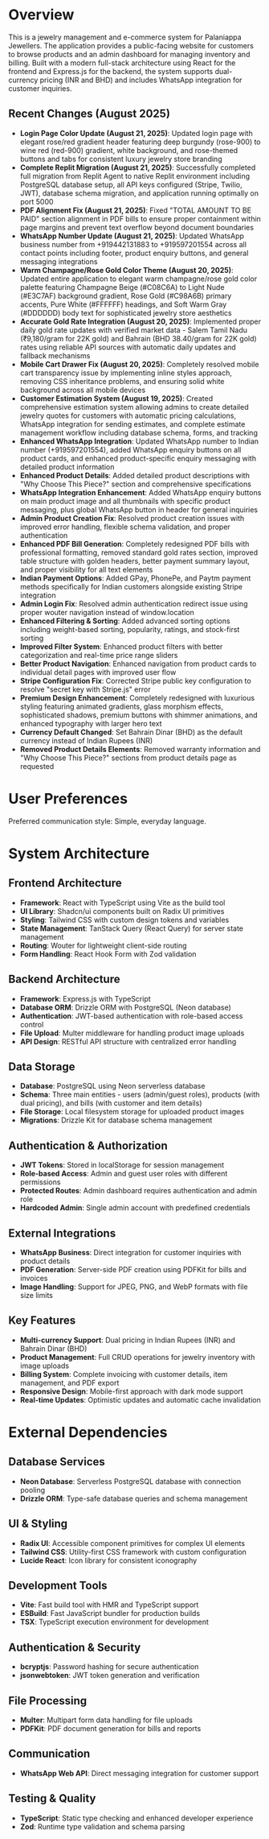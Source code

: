# Overview

This is a jewelry management and e-commerce system for Palaniappa Jewellers. The application provides a public-facing website for customers to browse products and an admin dashboard for managing inventory and billing. Built with a modern full-stack architecture using React for the frontend and Express.js for the backend, the system supports dual-currency pricing (INR and BHD) and includes WhatsApp integration for customer inquiries.

## Recent Changes (August 2025)
- **Login Page Color Update (August 21, 2025)**: Updated login page with elegant rose/red gradient header featuring deep burgundy (rose-900) to wine red (red-900) gradient, white background, and rose-themed buttons and tabs for consistent luxury jewelry store branding
- **Complete Replit Migration (August 21, 2025)**: Successfully completed full migration from Replit Agent to native Replit environment including PostgreSQL database setup, all API keys configured (Stripe, Twilio, JWT), database schema migration, and application running optimally on port 5000
- **PDF Alignment Fix (August 21, 2025)**: Fixed "TOTAL AMOUNT TO BE PAID" section alignment in PDF bills to ensure proper containment within page margins and prevent text overflow beyond document boundaries
- **WhatsApp Number Update (August 21, 2025)**: Updated WhatsApp business number from +919442131883 to +919597201554 across all contact points including footer, product enquiry buttons, and general messaging integrations
- **Warm Champagne/Rose Gold Color Theme (August 20, 2025)**: Updated entire application to elegant warm champagne/rose gold color palette featuring Champagne Beige (#C08C6A) to Light Nude (#E3C7AF) background gradient, Rose Gold (#C98A6B) primary accents, Pure White (#FFFFFF) headings, and Soft Warm Gray (#DDDDDD) body text for sophisticated jewelry store aesthetics
- **Accurate Gold Rate Integration (August 20, 2025)**: Implemented proper daily gold rate updates with verified market data - Salem Tamil Nadu (₹9,180/gram for 22K gold) and Bahrain (BHD 38.40/gram for 22K gold) rates using reliable API sources with automatic daily updates and fallback mechanisms
- **Mobile Cart Drawer Fix (August 20, 2025)**: Completely resolved mobile cart transparency issue by implementing inline styles approach, removing CSS inheritance problems, and ensuring solid white background across all mobile devices
- **Customer Estimation System (August 19, 2025)**: Created comprehensive estimation system allowing admins to create detailed jewelry quotes for customers with automatic pricing calculations, WhatsApp integration for sending estimates, and complete estimate management workflow including database schema, forms, and tracking
- **Enhanced WhatsApp Integration**: Updated WhatsApp number to Indian number (+919597201554), added WhatsApp enquiry buttons on all product cards, and enhanced product-specific enquiry messaging with detailed product information
- **Enhanced Product Details**: Added detailed product descriptions with "Why Choose This Piece?" section and comprehensive specifications
- **WhatsApp Integration Enhancement**: Added WhatsApp enquiry buttons on main product image and all thumbnails with specific product messaging, plus global WhatsApp button in header for general inquiries
- **Admin Product Creation Fix**: Resolved product creation issues with improved error handling, flexible schema validation, and proper authentication
- **Enhanced PDF Bill Generation**: Completely redesigned PDF bills with professional formatting, removed standard gold rates section, improved table structure with golden headers, better payment summary layout, and proper visibility for all text elements
- **Indian Payment Options**: Added GPay, PhonePe, and Paytm payment methods specifically for Indian customers alongside existing Stripe integration
- **Admin Login Fix**: Resolved admin authentication redirect issue using proper wouter navigation instead of window.location
- **Enhanced Filtering & Sorting**: Added advanced sorting options including weight-based sorting, popularity, ratings, and stock-first sorting
- **Improved Filter System**: Enhanced product filters with better categorization and real-time price range sliders
- **Better Product Navigation**: Enhanced navigation from product cards to individual detail pages with improved user flow
- **Stripe Configuration Fix**: Corrected Stripe public key configuration to resolve "secret key with Stripe.js" error
- **Premium Design Enhancement**: Completely redesigned with luxurious styling featuring animated gradients, glass morphism effects, sophisticated shadows, premium buttons with shimmer animations, and enhanced typography with larger hero text
- **Currency Default Changed**: Set Bahrain Dinar (BHD) as the default currency instead of Indian Rupees (INR)  
- **Removed Product Details Elements**: Removed warranty information and "Why Choose This Piece?" sections from product details page as requested

# User Preferences

Preferred communication style: Simple, everyday language.

# System Architecture

## Frontend Architecture
- **Framework**: React with TypeScript using Vite as the build tool
- **UI Library**: Shadcn/ui components built on Radix UI primitives
- **Styling**: Tailwind CSS with custom design tokens and variables
- **State Management**: TanStack Query (React Query) for server state management
- **Routing**: Wouter for lightweight client-side routing
- **Form Handling**: React Hook Form with Zod validation

## Backend Architecture
- **Framework**: Express.js with TypeScript
- **Database ORM**: Drizzle ORM with PostgreSQL (Neon database)
- **Authentication**: JWT-based authentication with role-based access control
- **File Upload**: Multer middleware for handling product image uploads
- **API Design**: RESTful API structure with centralized error handling

## Data Storage
- **Database**: PostgreSQL using Neon serverless database
- **Schema**: Three main entities - users (admin/guest roles), products (with dual pricing), and bills (with customer and item details)
- **File Storage**: Local filesystem storage for uploaded product images
- **Migrations**: Drizzle Kit for database schema management

## Authentication & Authorization
- **JWT Tokens**: Stored in localStorage for session management
- **Role-based Access**: Admin and guest user roles with different permissions
- **Protected Routes**: Admin dashboard requires authentication and admin role
- **Hardcoded Admin**: Single admin account with predefined credentials

## External Integrations
- **WhatsApp Business**: Direct integration for customer inquiries with product details
- **PDF Generation**: Server-side PDF creation using PDFKit for bills and invoices
- **Image Handling**: Support for JPEG, PNG, and WebP formats with file size limits

## Key Features
- **Multi-currency Support**: Dual pricing in Indian Rupees (INR) and Bahrain Dinar (BHD)
- **Product Management**: Full CRUD operations for jewelry inventory with image uploads
- **Billing System**: Complete invoicing with customer details, item management, and PDF export
- **Responsive Design**: Mobile-first approach with dark mode support
- **Real-time Updates**: Optimistic updates and automatic cache invalidation

# External Dependencies

## Database Services
- **Neon Database**: Serverless PostgreSQL database with connection pooling
- **Drizzle ORM**: Type-safe database queries and schema management

## UI & Styling
- **Radix UI**: Accessible component primitives for complex UI elements
- **Tailwind CSS**: Utility-first CSS framework with custom configuration
- **Lucide React**: Icon library for consistent iconography

## Development Tools
- **Vite**: Fast build tool with HMR and TypeScript support
- **ESBuild**: Fast JavaScript bundler for production builds
- **TSX**: TypeScript execution environment for development

## Authentication & Security
- **bcryptjs**: Password hashing for secure authentication
- **jsonwebtoken**: JWT token generation and verification

## File Processing
- **Multer**: Multipart form data handling for file uploads
- **PDFKit**: PDF document generation for bills and reports

## Communication
- **WhatsApp Web API**: Direct messaging integration for customer support

## Testing & Quality
- **TypeScript**: Static type checking and enhanced developer experience
- **Zod**: Runtime type validation and schema parsing